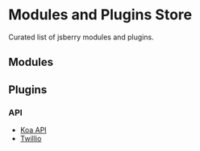 # Modules and Plugins Store

Curated list of jsberry modules and plugins.

## Modules

## Plugins

### API

  - <a href="https://github.com/Dugnist/jsberry-koa-api">Koa API</a>
  - <a href="https://github.com/Dugnist/jsberry-twillio">Twillio</a>
